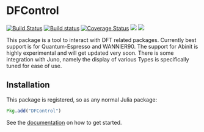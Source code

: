 # DFControl
[![Build Status](https://travis-ci.com/louisponet/DFControl.jl.svg?branch=master)](https://travis-ci.com/louisponet/DFControl.jl)
[![Build status](https://ci.appveyor.com/api/projects/status/05vktbyj39u47usa?svg=true)](https://ci.appveyor.com/project/louisponet/dfcontrol-jl)
[![Coverage Status](https://coveralls.io/repos/github/louisponet/DFControl.jl/badge.svg?branch=master)](https://coveralls.io/github/louisponet/DFControl.jl?branch=master)
[![](https://img.shields.io/badge/docs-stable-blue.svg)](https://louisponet.github.io/DFControl.jl/stable)
[![](https://img.shields.io/badge/docs-latest-blue.svg)](https://louisponet.github.io/DFControl.jl/dev)

This package is a tool to interact with DFT related packages. Currently best support is for Quantum-Espresso and WANNIER90.
The support for Abinit is highly experimental and will get updated very soon.
There is some integration with Juno, namely the display of various Types is specifically tuned for ease of use.

## Installation

This package is registered, so as any normal Julia package:
```julia
Pkg.add("DFControl")
```

See the [documentation](https://louisponet.github.io/DFControl.jl/) on how to get started.
